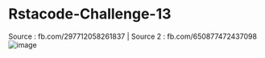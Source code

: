 # Rstacode-Challenge-13
Source : fb.com/297712058261837 | Source 2 : fb.com/650877472437098
![image](https://user-images.githubusercontent.com/35005761/86137884-7112cc80-baf6-11ea-85a1-b62c9432c06e.png)
